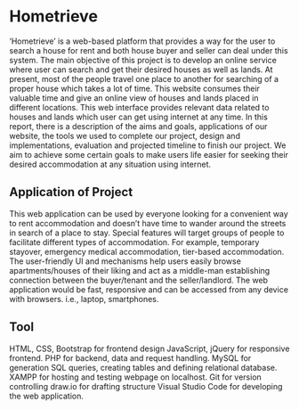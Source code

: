 # Hometrieve
‘Hometrieve’ is a web-based platform that provides a way for the user to search a house for rent
and both house buyer and seller can deal under this system. The main objective of this project is
to develop an online service where user can search and get their desired houses as well as lands.
At present, most of the people travel one place to another for searching of a proper house which
takes a lot of time. This website consumes their valuable time and give an online view of houses
and lands placed in different locations. This web interface provides relevant data related to
houses and lands which user can get using internet at any time. In this report, there is a
description of the aims and goals, applications of our website, the tools we used to complete our
project, design and implementations, evaluation and projected timeline to finish our project. We
aim to achieve some certain goals to make users life easier for seeking their desired
accommodation at any situation using internet.

## Application of Project
This web application can be used by everyone looking for a convenient way to rent
accommodation and doesn’t have time to wander around the streets in search of a place to stay.
Special features will target groups of people to facilitate different types of accommodation. For
example, temporary stayover, emergency medical accommodation, tier-based accommodation.
The user-friendly UI and mechanisms help users easily browse apartments/houses of their liking
and act as a middle-man establishing connection between the buyer/tenant and the
seller/landlord. The web application would be fast, responsive and can be accessed from any
device with browsers. i.e., laptop, smartphones.

## Tool
HTML, CSS, Bootstrap for frontend design
JavaScript, jQuery for responsive frontend.
PHP for backend, data and request handling.
MySQL for generation SQL queries, creating tables and defining relational database.
XAMPP for hosting and testing webpage on localhost.
Git for version controlling
draw.io for drafting structure
Visual Studio Code for developing the web application.


